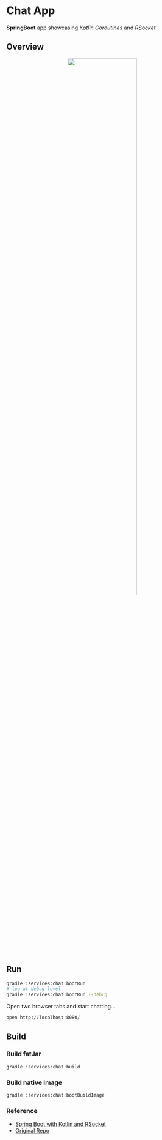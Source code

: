 # Chat App

**SpringBoot** app showcasing *Kotlin Coroutines* and *RSocket*

## Overview

<p align="center">
  <img src="../../docs/images/chat-app.png" width="60%">
</p>

## Run

```bash
gradle :services:chat:bootRun
# log at debug level
gradle :services:chat:bootRun --debug
```

Open two browser tabs and start chatting...

```bash
open http://localhost:8080/
```

## Build

### Build fatJar

```bash
gradle :services:chat:build
```

### Build native image

```bash
gradle :services:chat:bootBuildImage 
```

### Reference

* [Spring Boot with Kotlin and RSocket](https://spring.io/guides/tutorials/spring-webflux-kotlin-rsocket/)
* [Original Repo](https://github.com/kotlin-hands-on/kotlin-spring-chat)
